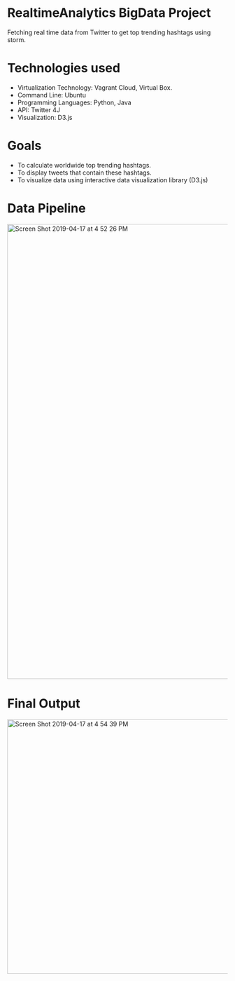 # RealtimeAnalytics BigData Project
Fetching real time data from Twitter to get top trending hashtags using storm.

# Technologies used
- Virtualization Technology: Vagrant Cloud, Virtual Box.
- Command Line: Ubuntu
- Programming Languages: Python, Java
- API: Twitter 4J
- Visualization: D3.js


# Goals
- To calculate worldwide top trending hashtags.
- To display tweets that contain these hashtags.
- To visualize data using interactive data visualization library (D3.js)

# Data Pipeline

<img width="1038" alt="Screen Shot 2019-04-17 at 4 52 26 PM" src="https://user-images.githubusercontent.com/26671243/56316687-52aef400-6131-11e9-86c6-6f1024e50617.png">

# Final Output

<img align="center" width="581" alt="Screen Shot 2019-04-17 at 4 54 39 PM" src="https://user-images.githubusercontent.com/26671243/56316765-8722b000-6131-11e9-9593-6bf0e6c37ba5.png">






